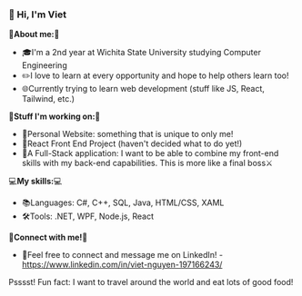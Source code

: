 ### 👋 Hi, I'm Viet 

🌟**About me:**🌟
- 🎓I'm a 2nd year at Wichita State University studying Computer Engineering
- ✏️I love to learn at every opportunity and hope to help others learn too!
- 🌐Currently trying to learn web development (stuff like JS, React, Tailwind, etc.)

🚀**Stuff I'm working on:**🚀
- 🤸Personal Website: something that is unique to only me!
- 🦋React Front End Project (haven't decided what to do yet!)
- 🍔A Full-Stack application: I want to be able to combine my front-end skills with my back-end capabilities. This is more like a final boss⚔️

💻**My skills:**💻
- 📚Languages: C#, C++, SQL, Java, HTML/CSS, XAML
- 🛠️Tools: .NET, WPF, Node.js, React

🤝**Connect with me!**🤝
- 🔗Feel free to connect and message me on LinkedIn! - https://www.linkedin.com/in/viet-nguyen-197166243/

Psssst! Fun fact: I want to travel around the world and eat lots of good food!
